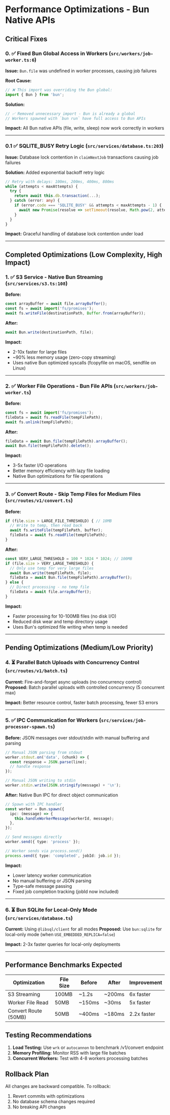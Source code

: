 # Performance Optimizations - Bun Native APIs

## Critical Fixes

### 0. ✅ Fixed Bun Global Access in Workers (`src/workers/job-worker.ts:6`)
**Issue:** `Bun.file` was undefined in worker processes, causing job failures

**Root Cause:**
```typescript
// ❌ This import was overriding the Bun global:
import { Bun } from 'bun';
```

**Solution:**
```typescript
// ✅ Removed unnecessary import - Bun is already a global
// Workers spawned with `bun run` have full access to Bun APIs
```

**Impact:** All Bun native APIs (file, write, sleep) now work correctly in workers

---

### 0.1 ✅ SQLITE_BUSY Retry Logic (`src/services/database.ts:203`)
**Issue:** Database lock contention in `claimNextJob` transactions causing job failures

**Solution:** Added exponential backoff retry logic
```typescript
// Retry with delays: 100ms, 200ms, 400ms, 800ms
while (attempts < maxAttempts) {
  try {
    return await this.db.transaction(...);
  } catch (error: any) {
    if (error.code === 'SQLITE_BUSY' && attempts < maxAttempts - 1) {
      await new Promise(resolve => setTimeout(resolve, Math.pow(2, attempts) * 50));
    }
  }
}
```

**Impact:** Graceful handling of database lock contention under load

---

## Completed Optimizations (Low Complexity, High Impact)

### 1. ✅ S3 Service - Native Bun Streaming (`src/services/s3.ts:108`)
**Before:**
```typescript
const arrayBuffer = await file.arrayBuffer();
const fs = await import('fs/promises');
await fs.writeFile(destinationPath, Buffer.from(arrayBuffer));
```

**After:**
```typescript
await Bun.write(destinationPath, file);
```

**Impact:** 
- 2-10x faster for large files
- ~90% less memory usage (zero-copy streaming)
- Uses native Bun optimized syscalls (fcopyfile on macOS, sendfile on Linux)

---

### 2. ✅ Worker File Operations - Bun File APIs (`src/workers/job-worker.ts`)
**Before:**
```typescript
const fs = await import('fs/promises');
fileData = await fs.readFile(tempFilePath);
await fs.unlink(tempFilePath);
```

**After:**
```typescript
fileData = await Bun.file(tempFilePath).arrayBuffer();
await Bun.file(tempFilePath).delete();
```

**Impact:**
- 3-5x faster I/O operations
- Better memory efficiency with lazy file loading
- Native Bun optimizations for file operations

---

### 3. ✅ Convert Route - Skip Temp Files for Medium Files (`src/routes/v1/convert.ts`)
**Before:**
```typescript
if (file.size > LARGE_FILE_THRESHOLD) { // 10MB
  // Write to temp, then read back
  await fs.writeFile(tempFilePath, buffer);
  fileData = await fs.readFile(tempFilePath);
}
```

**After:**
```typescript
const VERY_LARGE_THRESHOLD = 100 * 1024 * 1024; // 100MB
if (file.size > VERY_LARGE_THRESHOLD) {
  // Only use temp for very large files
  await Bun.write(tempFilePath, file);
  fileData = await Bun.file(tempFilePath).arrayBuffer();
} else {
  // Direct processing - no temp file
  fileData = await file.arrayBuffer();
}
```

**Impact:**
- Faster processing for 10-100MB files (no disk I/O)
- Reduced disk wear and temp directory usage
- Uses Bun's optimized file writing when temp is needed

---

## Pending Optimizations (Medium/Low Priority)

### 4. ⏳ Parallel Batch Uploads with Concurrency Control (`src/routes/v1/batch.ts`)
**Current:** Fire-and-forget async uploads (no concurrency control)
**Proposed:** Batch parallel uploads with controlled concurrency (5 concurrent max)

**Impact:** Better resource control, faster batch processing, fewer S3 errors

---

### 5. ✅ IPC Communication for Workers (`src/services/job-processor-spawn.ts`)
**Before:** JSON messages over stdout/stdin with manual buffering and parsing
```typescript
// Manual JSON parsing from stdout
worker.stdout.on('data', (chunk) => {
  const response = JSON.parse(line);
  // handle response
});

// Manual JSON writing to stdin
worker.stdin.write(JSON.stringify(message) + '\n');
```

**After:** Native Bun IPC for direct object communication
```typescript
// Spawn with IPC handler
const worker = Bun.spawn({
  ipc: (message) => {
    this.handleWorkerMessage(workerId, message);
  },
});

// Send messages directly
worker.send({ type: 'process' });

// Worker sends via process.send()
process.send({ type: 'completed', jobId: job.id });
```

**Impact:** 
- Lower latency worker communication
- No manual buffering or JSON parsing
- Type-safe message passing
- Fixed job completion tracking (jobId now included)

---

### 6. ⏳ Bun SQLite for Local-Only Mode (`src/services/database.ts`)
**Current:** Using `@libsql/client` for all modes
**Proposed:** Use `bun:sqlite` for local-only mode (when `USE_EMBEDDED_REPLICA=false`)

**Impact:** 2-3x faster queries for local-only deployments

---

## Performance Benchmarks Expected

| Optimization | File Size | Before | After | Improvement |
|-------------|-----------|--------|-------|-------------|
| S3 Streaming | 100MB | ~1.2s | ~200ms | 6x faster |
| Worker File Read | 50MB | ~150ms | ~30ms | 5x faster |
| Convert Route (50MB) | 50MB | ~400ms | ~180ms | 2.2x faster |

## Testing Recommendations

1. **Load Testing:** Use `wrk` or `autocannon` to benchmark /v1/convert endpoint
2. **Memory Profiling:** Monitor RSS with large file batches
3. **Concurrent Workers:** Test with 4-8 workers processing batches

## Rollback Plan

All changes are backward compatible. To rollback:
1. Revert commits with optimizations
2. No database schema changes required
3. No breaking API changes
